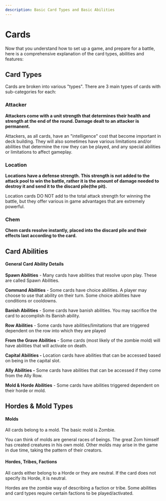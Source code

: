 ```yaml
---
description: Basic Card Types and Basic Abilities
---
```


# Cards

Now that you understand how to set up a game, and prepare for a battle, here is a comprehensive explanation of the card types, abilities and features:&#x20;

## Card Types

Cards are broken into various "types". There are 3 main types of cards with sub-categories for each:&#x20;

### Attacker

**Attackers come with a unit strength that determines their health and strength at the end of the round. Damage dealt to an attacker is permanent.**&#x20;

Attackers, as all cards, have an "intelligence" cost that become important in deck building. They will also sometimes have various limitations and/or abilities that determine the row they can be played, and any special abilities or limitations to affect gameplay.

### Location

**Locations have a defense strength. This strength is not added to the attack pool to win the battle, rather it is the amount of damage needed to destroy it and send it to the discard pile(the pit).**

Location cards DO NOT add to the total attack strength for winning the battle, but they offer various in game advantages that are extremely powerful.

### Chem

**Chem cards resolve instantly, placed into the discard pile and their effects last according to the card.**

## Card Abilities

#### General Card Ability Details

**Spawn Abilities** - Many cards have abilities that resolve upon play. These are called Spawn Abilities.&#x20;

**Command Abilities** - Some cards have choice abilities. A player may choose to use that ability on their turn. Some choice abilities have conditions or cooldowns.&#x20;

**Banish Abilities** - Some cards have banish abilities. You may sacrifice the card to accomplish its Banish ability.&#x20;

**Row Abilities** - Some cards have abilities/limitations that are triggered dependent on the row into which they are played&#x20;

**From the Grave Abilities** - Some cards (most likely of the zombie mold) will have abilities that will activate on death.

**Capital Abilities -** Location cards have abilities that can be accessed based on being in the capital slot.

**Ally Abilities -** Some cards have abilities that can be accessed if they come from the Ally Row.

**Mold & Horde Abilities** - Some cards have abilities triggered dependent on their horde or mold.&#x20;

## Hordes & Mold Types

#### Molds

All cards belong to a mold. The basic mold is Zombie.&#x20;

You can think of molds are general races of beings. The great Zom himself has created creatures in his own mold. Other molds may arise in the game in due time, taking the pattern of their creators.

#### Hordes, Tribes, Factions

All cards either belong to a Horde or they are neutral. If the card does not specify its Horde, it is neutral.

Hordes are the zombie way of describing a faction or tribe. Some abilities and card types require certain factions to be played/activated.
